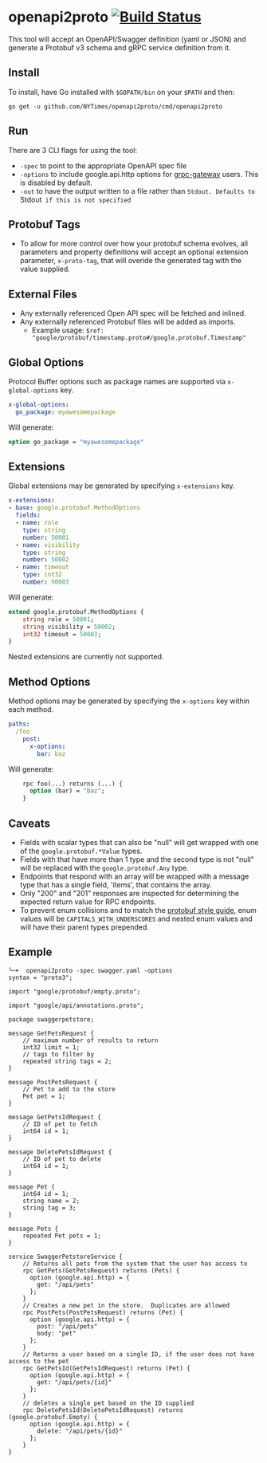 # openapi2proto [![Build Status](https://travis-ci.org/NYTimes/openapi2proto.svg?branch=master)](https://travis-ci.org/NYTimes/openapi2proto)

This tool will accept an OpenAPI/Swagger definition (yaml or JSON) and generate a Protobuf v3 schema and gRPC service definition from it.

## Install

To install, have Go installed with `$GOPATH/bin` on your `$PATH` and then:
```
go get -u github.com/NYTimes/openapi2proto/cmd/openapi2proto
```

## Run

There are 3 CLI flags for using the tool:
* `-spec` to point to the appropriate OpenAPI spec file
* `-options` to include google.api.http options for [grpc-gateway](https://github.com/gengo/grpc-gateway) users. This is disabled by default.
* `-out` to have the output written to a file rather than `Stdout. Defaults to `Stdout` if this is not specified`

## Protobuf Tags
* To allow for more control over how your protobuf schema evolves, all parameters and property definitions will accept an optional extension parameter, `x-proto-tag`, that will overide the generated tag with the value supplied.

## External Files
* Any externally referenced Open API spec will be fetched and inlined.
* Any externally referenced Protobuf files will be added as imports.
  * Example usage: `$ref: "google/protobuf/timestamp.proto#/google.protobuf.Timestamp"`

## Global Options

Protocol Buffer options such as package names are supported via `x-global-options` key.

```yaml
x-global-options:
  go_package: myawesomepackage
```

Will generate:

```protobuf
option go_package = "myawesomepackage"
```

## Extensions

Global extensions may be generated by specifying `x-extensions` key.

```yaml
x-extensions:
- base: google.protobuf.MethodOptions
  fields:
  - name: role
    type: string
    number: 50001
  - name: visibility
    type: string
    number: 50002
  - name: timeout
    type: int32
    number: 50003
```

Will generate:

```protobuf
extend google.protobuf.MethodOptions {
    string role = 50001;
    string visibility = 50002;
    int32 timeout = 50003;
}
```

Nested extensions are currently not supported.

## Method Options

Method options may be generated by specifying the `x-options` key within each method.

```yaml
paths:
  /foo
    post:
      x-options:
        bar: baz
```

Will generate:

```protobuf
    rpc foo(...) returns (...) {
      option (bar) = "baz";
    }
```

## Caveats

* Fields with scalar types that can also be "null" will get wrapped with one of the `google.protobuf.*Value` types.
* Fields with that have more than 1 type and the second type is not "null" will be replaced with the `google.protobuf.Any` type.
* Endpoints that respond with an array will be wrapped with a message type that has a single field, 'items', that contains the array.
* Only "200" and "201" responses are inspected for determining the expected return value for RPC endpoints.
* To prevent enum collisions and to match the [protobuf style guide](https://developers.google.com/protocol-buffers/docs/style#enums), enum values will be `CAPITALS_WITH_UNDERSCORES` and nested enum values and will have their parent types prepended.


## Example

```
╰─➤  openapi2proto -spec swagger.yaml -options
syntax = "proto3";

import "google/protobuf/empty.proto";

import "google/api/annotations.proto";

package swaggerpetstore;

message GetPetsRequest {
    // maximum number of results to return
    int32 limit = 1;
    // tags to filter by
    repeated string tags = 2;
}

message PostPetsRequest {
    // Pet to add to the store
    Pet pet = 1;
}

message GetPetsIdRequest {
    // ID of pet to fetch
    int64 id = 1;
}

message DeletePetsIdRequest {
    // ID of pet to delete
    int64 id = 1;
}

message Pet {
    int64 id = 1;
    string name = 2;
    string tag = 3;
}

message Pets {
    repeated Pet pets = 1;
}

service SwaggerPetstoreService {
    // Returns all pets from the system that the user has access to
    rpc GetPets(GetPetsRequest) returns (Pets) {
      option (google.api.http) = {
        get: "/api/pets"
      };
    }
    // Creates a new pet in the store.  Duplicates are allowed
    rpc PostPets(PostPetsRequest) returns (Pet) {
      option (google.api.http) = {
        post: "/api/pets"
        body: "pet"
      };
    }
    // Returns a user based on a single ID, if the user does not have access to the pet
    rpc GetPetsId(GetPetsIdRequest) returns (Pet) {
      option (google.api.http) = {
        get: "/api/pets/{id}"
      };
    }
    // deletes a single pet based on the ID supplied
    rpc DeletePetsId(DeletePetsIdRequest) returns (google.protobuf.Empty) {
      option (google.api.http) = {
        delete: "/api/pets/{id}"
      };
    }
}
```
